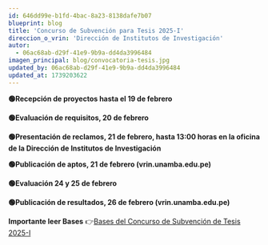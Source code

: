 ```yaml
---
id: 646dd99e-b1fd-4bac-8a23-8138dafe7b07
blueprint: blog
title: 'Concurso de Subvención para Tesis 2025-I'
direccion_o_vrin: 'Dirección de Institutos de Investigación'
autor:
  - 06ac68ab-d29f-41e9-9b9a-dd4da3996484
imagen_principal: blog/convocatoria-tesis.jpg
updated_by: 06ac68ab-d29f-41e9-9b9a-dd4da3996484
updated_at: 1739203622
---
```

****🟢Recepción de proyectos hasta el 19 de febrero****

****🟢Evaluación de requisitos, 20 de febrero****

****🟢Presentación de reclamos, 21 de febrero, hasta 13:00 horas en la oficina de la Dirección de Institutos de Investigación****

****🟢Publicación de aptos, 21 de febrero (vrin.unamba.edu.pe)****

****🟢Evaluación 24 y 25 de febrero****

****🟢Publicación de resultados, 26 de febrero (vrin.unamba.edu.pe)****

****Importante leer Bases**** 👉[Bases del Concurso de Subvención de Tesis 2025-I](https://drive.google.com/file/d/1GBPOc4LitKpOBZ8yHMsKuQyrppPp0-49/view)